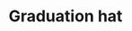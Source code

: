 ---
layout: post
title: Graduation hat
categories: yak-shaving
project_id: yak-shaving
project_title: Yak Shaving
published: False
---